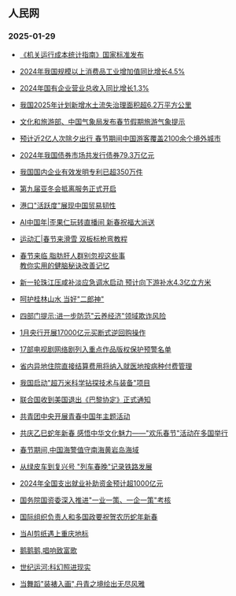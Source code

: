 ## 人民网 
### 2025-01-29

+ [《机关运行成本统计指南》国家标准发布](http://finance.people.com.cn/n1/2025/0128/c1004-40410503.html)

+ [2024年我国规模以上消费品工业增加值同比增长4.5%](http://finance.people.com.cn/n1/2025/0128/c1004-40410475.html)

+ [2024年国有企业营业总收入同比增长1.3%](http://finance.people.com.cn/n1/2025/0128/c1004-40410476.html)

+ [我国2025年计划新增水土流失治理面积超6.2万平方公里](http://society.people.com.cn/n1/2025/0128/c1008-40410498.html)

+ [文化和旅游部、中国气象局发布春节假期旅游气象提示](http://society.people.com.cn/n1/2025/0128/c1008-40410490.html%09)

+ [预计近2亿人次除夕出行 春节期间中国游客覆盖2100余个境外城市](http://finance.people.com.cn/n1/2025/0128/c1004-40410514.html)

+ [2024年我国债券市场共发行债券79.3万亿元](http://finance.people.com.cn/n1/2025/0128/c1004-40410491.html)

+ [我国国内企业有效发明专利已超350万件](http://finance.people.com.cn/n1/2025/0128/c1004-40410505.html)

+ [第九届亚冬会抵离服务正式开启](http://finance.people.com.cn/GB/8215/459972/459973/index.html%22%20target%3D%22_blank%22%20rel%3D%22noopener%22%3E%E6%96%B0%E6%98%A5%E8%B5%B0%E5%9F%BA%E5%B1%82%7C%3C/a%3E%3Ca%20href%3D%22http://society.people.com.cn/n1/2025/0128/c1008-40410332.html%22%20target%3D%22_blank%22%20rel%3D%22noopener%22%3E%E6%96%87%E6%97%85%E8%9E%8D%E5%90%88%E8%B0%8B%E5%8F%91%E5%B1%95%3C/a%3E%20%3Ca%20href%3D%22http://society.people.com.cn/n1/2025/0128/c1008-40410333.html%22%20target%3D%22_blank%22%20rel%3D%22noopener%22%3E%E6%8B%89%E7%A5%9C%E6%9D%91%E5%AF%A8%E8%B8%8F%E6%AD%8C%E5%A3%B0%3C/a%3E%20%3Ca%20href%3D%22http://society.people.com.cn/n1/2025/0128/c1008-40410334.html%22%20target%3D%22_blank%22%20rel%3D%22noopener%22%3E%E5%90%8C%E5%BF%83%E7%BB%AD%E5%86%99%E5%B1%B1%E6%B5%B7%E6%83%85%3C/a%3E%3Ca%20href%3D%22http://society.people.com.cn/n1/2025/0128/c1008-40410335.html%22%20target%3D%22_blank%22%20rel%3D%22noopener%22%3E%20%E5%B1%B1%E5%8C%BA%E5%86%9C%E6%9C%BA%E5%87%BA%E6%B5%B7%E8%AE%B0%3C/a%3E%3C/li%3E%20%5B2025%E5%B9%B401%E6%9C%8828%E6%97%A506:01%5D%3Cli%3E%3Ca%20href%3D%22http://ent.people.com.cn/n1/2025/0128/c1012-40410351.html)

+ [港口"活跃度"展现中国贸易韧性](http://finance.people.com.cn/n1/2025/0128/c1004-40410307.html)

+ [AI中国年|歪果仁玩转直播间 新春祝福大派送](http://world.people.com.cn/n1/2025/0128/c1002-40410473.html)

+ [运动汇|春节来滑雪 双板标枪弯教程](http://ent.people.com.cn/n1/2025/0128/c1012-40410454.html)

+ [春节来临 脂肪肝人群别忽视这些事</a><br><a href="http://health.people.com.cn/n1/2025/0128/c14739-40410470.html" target="_blank">教你实用的健脑秘诀改善记忆](http://ent.people.com.cn/n1/2025/0128/c1012-40410455.html)

+ [新一轮珠江压咸补淡应急调水启动 预计向下游补水4.3亿立方米](http://env.people.com.cn/n1/2025/0128/c1010-40410310.html)

+ [呵护桂林山水 当好"二郎神"](http://env.people.com.cn/n1/2025/0128/c1010-40410344.html)

+ [四部门提示:进一步防范"云养经济"领域欺诈风险](http://finance.people.com.cn/n1/2025/0128/c1004-40410347.html)

+ [1月央行开展17000亿元买断式逆回购操作](http://finance.people.com.cn/n1/2025/0128/c1004-40410348.html)

+ [17部电视剧网络剧列入重点作品版权保护预警名单](http://society.people.com.cn/n1/2025/0129/c1008-40410549.html)

+ [省内异地住院直接结算费用将纳入就医地按病种付费管理](http://society.people.com.cn/n1/2025/0129/c1008-40410546.html)

+ [我国启动"超万米科学钻探技术与装备"项目](http://finance.people.com.cn/GB/8215/459972/459973/index.html%22%20target%3D%22_blank%22%20rel%3D%22noopener%22%3E%E6%96%B0%E6%98%A5%E8%B5%B0%E5%9F%BA%E5%B1%82%7C%3C/a%3E%3Ca%20href%3D%22http://society.people.com.cn/n1/2025/0129/c1008-40410537.html%22%20target%3D%22_blank%22%20rel%3D%22noopener%22%3E%E7%BA%BF%E4%B8%8B%E6%89%93%E5%8D%A1%E5%A4%87%E5%B9%B4%E8%B4%A7%3C/a%3E%20%3Ca%20href%3D%22http://society.people.com.cn/n1/2025/0129/c1008-40410538.html%22%20target%3D%22_blank%22%20rel%3D%22noopener%22%3E%E6%96%B0%E9%B2%9C%E6%B5%B7%E5%91%B3%E6%BB%A1%E8%88%B1%E6%9D%A5%3C/a%3E%20%3Ca%20href%3D%22http://society.people.com.cn/n1/2025/0129/c1008-40410539.html%22%20target%3D%22_blank%22%20rel%3D%22noopener%22%3E%E8%BD%A6%E5%8E%98%E5%AD%90%E4%B8%B0%E5%AF%8C%E6%9E%9C%E7%9B%98%E5%AD%90%3C/a%3E%3Ca%20href%3D%22http://society.people.com.cn/n1/2025/0129/c1008-40410540.html%22%20target%3D%22_blank%22%20rel%3D%22noopener%22%3E%20%E4%B9%98%E9%AB%98%E9%93%81%E7%9C%8B%E5%86%B0%E9%9B%AA%3C/a%3E%3C/li%3E%20%5B2025%E5%B9%B401%E6%9C%8829%E6%97%A506:00%5D%3Cli%3E%3Ca%20href%3D%22http://finance.people.com.cn/n1/2025/0129/c1004-40410548.html)

+ [联合国收到美国退出《巴黎协定》正式通知](http://world.people.com.cn/n1/2025/0129/c1002-40410551.html)

+ [共青团中央开展青春中国年主题活动](http://politics.people.com.cn/n1/2025/0129/c1001-40410703.html)

+ [共庆乙巳蛇年新春 感悟中华文化魅力——"欢乐春节"活动在多国举行](http://world.people.com.cn/n1/2025/0129/c1002-40410716.html)

+ [春节期间,中国海警值守南海黄岩岛海域](http://politics.people.com.cn/n1/2025/0129/c1001-40410728.html)

+ [从绿皮车到复兴号 "列车春晚"记录铁路发展](http://finance.people.com.cn/n1/2025/0129/c1004-40410652.html)

+ [2024年全国支出就业补助资金预计超1000亿元](http://society.people.com.cn/n1/2025/0129/c1008-40410736.html)

+ [国务院国资委深入推进"一业一策、一企一策"考核](http://finance.people.com.cn/n1/2025/0129/c1004-40410730.html)

+ [国际组织负责人和多国政要祝贺农历蛇年新春](http://finance.people.com.cn/GB/8215/459972/459973/index.html%22%20target%3D%22_blank%22%20rel%3D%22noopener%22%3E%E6%96%B0%E6%98%A5%E8%B5%B0%E5%9F%BA%E5%B1%82%7C%3C/a%3E%3Ca%20href%3D%22http://society.people.com.cn/n1/2025/0129/c1008-40410537.html%22%20target%3D%22_blank%22%20rel%3D%22noopener%22%3E%E7%BA%BF%E4%B8%8B%E6%89%93%E5%8D%A1%E5%A4%87%E5%B9%B4%E8%B4%A7%3C/a%3E%20%3Ca%20href%3D%22http://society.people.com.cn/n1/2025/0129/c1008-40410538.html%22%20target%3D%22_blank%22%20rel%3D%22noopener%22%3E%E6%96%B0%E9%B2%9C%E6%B5%B7%E5%91%B3%E6%BB%A1%E8%88%B1%E6%9D%A5%3C/a%3E%20%3Ca%20href%3D%22http://society.people.com.cn/n1/2025/0129/c1008-40410539.html%22%20target%3D%22_blank%22%20rel%3D%22noopener%22%3E%E8%BD%A6%E5%8E%98%E5%AD%90%E4%B8%B0%E5%AF%8C%E6%9E%9C%E7%9B%98%E5%AD%90%3C/a%3E%3Ca%20href%3D%22http://society.people.com.cn/n1/2025/0129/c1008-40410540.html%22%20target%3D%22_blank%22%20rel%3D%22noopener%22%3E%20%E4%B9%98%E9%AB%98%E9%93%81%E7%9C%8B%E5%86%B0%E9%9B%AA%3C/a%3E%3C/li%3E%20%5B2025%E5%B9%B401%E6%9C%8829%E6%97%A506:00%5D%3Cli%3E%3Ca%20href%3D%22http://world.people.com.cn/n1/2025/0129/c1002-40410713.html)

+ [当AI剪纸遇上重庆地标](http://cq.people.com.cn/n2/2025/0129/c365401-41123642.html)

+ [鹅鹅鹅,唱响致富歌](http://society.people.com.cn/n1/2025/0129/c1008-40410529.html%22%20target%3D%22_blank%22%20rel%3D%22noopener%22%3E%E9%99%A4%E5%A4%95%2C%E7%86%A0%E7%86%A0%E7%94%9F%E8%BE%89%E7%9A%84%E7%9E%AC%E9%97%B4%3C/a%3E%3C/li%3E%20%5B2025%E5%B9%B401%E6%9C%8829%E6%97%A518:29%5D%3Cli%3E%3Ca%20href%3D%22http://hlj.people.com.cn/n2/2025/0129/c220024-41123558.html)

+ [世纪运河:科幻照进现实](http://gx.people.com.cn/n2/2025/0129/c179464-41123498.html)

+ [当舞蹈"装裱入画",丹青之境绘出无尽风雅](http://ent.people.com.cn/n1/2025/0129/c1012-40410753.html)

